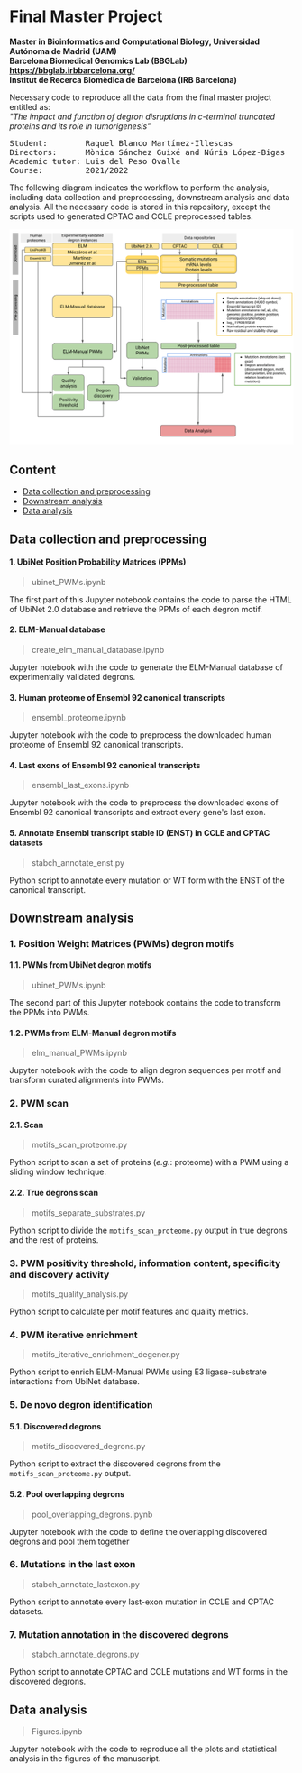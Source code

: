 # Final Master Project

**Master in Bioinformatics and Computational Biology, Universidad Autónoma de Madrid (UAM)**\
**Barcelona Biomedical Genomics Lab (BBGLab) https://bbglab.irbbarcelona.org/** \
**Institut de Recerca Biomèdica de Barcelona (IRB Barcelona)**

Necessary code to reproduce all the data from the final master project entitled as:\
*"The impact and function of degron disruptions in c-terminal truncated proteins and its role in tumorigenesis"*
<pre>
Student:        Raquel Blanco Martínez-Illescas
Directors:      Mònica Sánchez Guixé and Núria López-Bigas
Academic tutor: Luis del Peso Ovalle
Course:         2021/2022
</pre>

The following diagram indicates the workflow to perform the analysis, including data collection and preprocessing, downstream analysis and data analysis. All the necessary code is stored in this repository, except the scripts used to generated CPTAC and CCLE preprocessed tables. 

![GitHub Logo](workflow_diagram.png)

## Content

* [Data collection and preprocessing](#data-collection-and-preprocessing)
* [Downstream analysis](#downstream-analysis)
* [Data analysis](#data-analysis)

## Data collection and preprocessing

#### 1. UbiNet Position Probability Matrices (PPMs)
>ubinet_PWMs.ipynb

The first part of this Jupyter notebook contains the code to parse the HTML of UbiNet 2.0 database and retrieve the PPMs of each degron motif.

#### 2. ELM-Manual database
>create_elm_manual_database.ipynb

Jupyter notebook with the code to generate the ELM-Manual database of experimentally validated degrons.

#### 3. Human proteome of Ensembl 92 canonical transcripts
>ensembl_proteome.ipynb

Jupyter notebook with the code to preprocess the downloaded human proteome of Ensembl 92 canonical transcripts.

#### 4. Last exons of Ensembl 92 canonical transcripts
>ensembl_last_exons.ipynb

Jupyter notebook with the code to preprocess the downloaded exons of Ensembl 92 canonical transcripts and extract every gene's last exon.

#### 5. Annotate Ensembl transcript stable ID (ENST) in CCLE and CPTAC datasets
>stabch_annotate_enst.py

Python script to annotate every mutation or WT form with the ENST of the canonical transcript.

## Downstream analysis

### 1. Position Weight Matrices (PWMs) degron motifs

#### 1.1. PWMs from UbiNet degron motifs
>ubinet_PWMs.ipynb

The second part of this Jupyter notebook contains the code to transform the PPMs into PWMs.

#### 1.2. PWMs from ELM-Manual degron motifs
>elm_manual_PWMs.ipynb

Jupyter notebook with the code to align degron sequences per motif and transform curated alignments into PWMs.

### 2. PWM scan

#### 2.1. Scan
>motifs_scan_proteome.py

Python script to scan a set of proteins (*e.g.*: proteome) with a PWM using a sliding window technique.

#### 2.2. True degrons scan
>motifs_separate_substrates.py

Python script to divide the `motifs_scan_proteome.py` output in true degrons and the rest of proteins.

### 3. PWM positivity threshold, information content, specificity and discovery activity
>motifs_quality_analysis.py

Python script to calculate per motif features and quality metrics.  

### 4. PWM iterative enrichment
>motifs_iterative_enrichment_degener.py

Python script to enrich ELM-Manual PWMs using E3 ligase-substrate interactions from UbiNet database.

### 5. De novo degron identification

#### 5.1. Discovered degrons
>motifs_discovered_degrons.py

Python script to extract the discovered degrons from the `motifs_scan_proteome.py` output. 

#### 5.2. Pool overlapping degrons
>pool_overlapping_degrons.ipynb

Jupyter notebook with the code to define the overlapping discovered degrons and pool them together

### 6. Mutations in the last exon
>stabch_annotate_lastexon.py

Python script to annotate every last-exon mutation in CCLE and CPTAC datasets.

### 7. Mutation annotation in the discovered degrons
>stabch_annotate_degrons.py

Python script to annotate CPTAC and CCLE mutations and WT forms in the discovered degrons. 

## Data analysis
>Figures.ipynb

Jupyter notebook with the code to reproduce all the plots and statistical analysis in the figures of the manuscript. 
